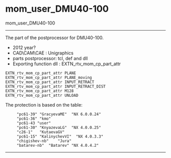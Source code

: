 # mom_user_DMU40-100
 mom_user_DMU40-100

____

The part of the postprocessor for DMU40-100.
- 2012 year?
- CAD\CAM\CAE : Unigraphics
- parts postprocessor: tcl, def and dll
- Exporting function dll : EXTN_rtv_mom_cp_part_attr

```
EXTN_rtv_mom_cp_part_attr PLANE
EXTN_rtv_mom_cp_part_attr PLANE_moving
EXTN_rtv_mom_cp_part_attr INPUT_RETRACT
EXTN_rtv_mom_cp_part_attr INPUT_RETRACT_DIST
EXTN_rtv_mom_cp_part_attr M128
EXTN_rtv_mom_cp_part_attr UNLOAD
```

The protection is based on the table:
```
	 "pc61-39" "GracyevaME"  "NX 6.0.0.24"
	 "pc61-36" "kmo"
	 "pc61-43 "user"
	 "pc61-30" "KnyazevaLG"  "NX 4.0.0.25"
	 "c26-1"   "KutaevaGV"
	 "pc61-15" "KalinychevVI"  "NX 4.0.3.3"
	 "chigishev-nb"    "Jura"
	 "batarev-nb"  "Batarev" "NX 4.0.4.2"
```
____